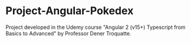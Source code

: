 # Project-Angular-Pokedex
Project developed in the Udemy course "Angular 2 (v15+) Typescript from Basics to Advanced" by Professor Dener Troquatte.
